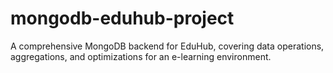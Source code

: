 # mongodb-eduhub-project
A comprehensive MongoDB backend for EduHub, covering data operations, aggregations, and optimizations for an e-learning environment.
